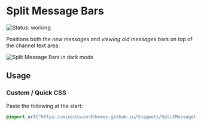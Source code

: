 # Split Message Bars
![Status: working](https://img.shields.io/badge/status-working-green?style=flat-square)

Positions both the *new messages* and *viewing old messages* bars on top of the channel text area.

![Split Message Bars in dark mode](preview.avif)

## Usage
### Custom / Quick CSS
Paste the following at the start:
```css
@import url("https://minidiscordthemes.github.io/Snippets/SplitMessageBars/main.css");
```